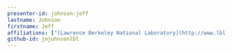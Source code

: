 ```yaml
---
presenter-id: johnson-jeff
lastname: Johnson
firstname: Jeff
affiliations: ["[Lawrence Berkeley National Laboratory](http://www.lbl.gov/)"]
github-id: jnjohnsonlbl
---
```

